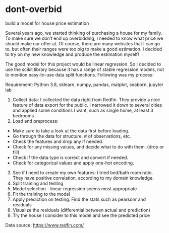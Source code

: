# dont-overbid
build a model for house price estimation

Several years ago, we started thinking of purchasing a house for my family. To make sure we don’t end up overbidding, I needed to know what price we should make our offer at. Of course, there are many websites that I can go to, but often their ranges were too big to make a good estimation. I decided to try on my new knowledge and produce the estimation myself! 

The good model for this project would be linear regression. So I decided to use the scikit library because it has a range of stable regression models, not to mention easy-to-use data split functions. Following was my process:      

Requirement: Python 3.8, sklearn, numpy, pandas, matplot, seaborn, jupyter lab   

1. Collect data: I collected the data right from Redfin. They provide a nice feature of data export for the public. I narrowed it down to several cities and applied some conditions I want, such as single home, at least 3 bedrooms
2. Load and preprocess: 
 - Make sure to take a look at the data first before loading. 
 - Go through the data for structure, # of observations, etc. 
 - Check the features and drop any if needed. 
 - Check for any missing values, and decide what to do with them. (drop or fill)
 - Check if the data type is correct and convert if needed. 
 - Check for categorical values and apply one-hot encoding. 
3. See if I need to create my own features: I tried bed/bath room ratio. They have positive correlation, according to my domain knowledge. 
4. Split training and testing 
5. Model selection - linear regression seems most appropriate
6. Fit the training to the model 
7. Apply prediction on testing. Find the stats such as pearsonr and residuals 
8. Visualize the residuals (differential between actual and prediction)
9. Try the house I consider to this model and see the predicted price



Data source: https://www.redfin.com/
